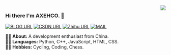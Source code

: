 <img align='right' src="https://github-readme-stats.vercel.app/api?username=Axehco&show_icons=true">

### Hi there I'm AXEHCO. 👋

[![BLOG URL](https://img.shields.io/twitter/url?color=%23FBBC05&label=BLOG&logo=hexo&logoColor=white&style=flat-square&url=https%3A%2F%2Fwww.itrhx.com%2F)](https://axehco.github.io/)
[![CSDN URL](https://img.shields.io/twitter/url?color=%23F91310&label=CSDN&logo=C&logoColor=white&style=flat-square&url=https%3A%2F%2Fitrhx.blog.csdn.net%2F)](https://blog.csdn.net/Axehco)
[![Zhihu URL](https://img.shields.io/twitter/url?color=%230077E6&label=Zhihu&logo=zhihu&logoColor=white&style=flat-square&url=https%3A%2F%2Fwww.zhihu.com%2Fpeople%2Fitrhx)](https://www.zhihu.com/people/Easybzhong)
[![MAIL](https://img.shields.io/static/v1?label=MAIL&message=%20&color=green2&logo=gmail&style=flat-square&logoColor=white)](mailto:Axehco@gmail.com)
  
  
👨‍🎓 **About:** A development enthusiast from China.  
👨‍💻 **Languages:** Python, C++, JavaScript, HTML, CSS.  
🚴‍♀️ **Hobbies:** Cycling, Coding, Chess.  
